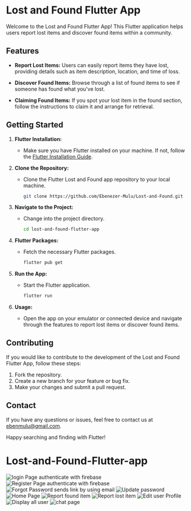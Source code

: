 # Lost and Found Flutter App

Welcome to the Lost and Found Flutter App! This Flutter application helps users report lost items and discover found items within a community.

## Features

- **Report Lost Items:** Users can easily report items they have lost, providing details such as item description, location, and time of loss.

- **Discover Found Items:** Browse through a list of found items to see if someone has found what you've lost.

- **Claiming Found Items:** If you spot your lost item in the found section, follow the instructions to claim it and arrange for retrieval.

## Getting Started

1. **Flutter Installation:**
   - Make sure you have Flutter installed on your machine. If not, follow the [Flutter Installation Guide](https://flutter.dev/docs/get-started/install).

2. **Clone the Repository:**
   - Clone the Flutter Lost and Found app repository to your local machine.
     ```bash
     git clone https://github.com/Ebenezer-Mulu/Lost-and-Found.git
     ```

3. **Navigate to the Project:**
   - Change into the project directory.
     ```bash
     cd lost-and-found-flutter-app
     ```

4. **Flutter Packages:**
   - Fetch the necessary Flutter packages.
     ```bash
     flutter pub get
     ```

5. **Run the App:**
   - Start the Flutter application.
     ```bash
     flutter run
     ```

6. **Usage:**
   - Open the app on your emulator or connected device and navigate through the features to report lost items or discover found items.

## Contributing

If you would like to contribute to the development of the Lost and Found Flutter App, follow these steps:

1. Fork the repository.
2. Create a new branch for your feature or bug fix.
3. Make your changes and submit a pull request.



## Contact

If you have any questions or issues, feel free to contact us at [ebenmulu@gmail.com](mailto:ebenmulu@gmail.com).

Happy searching and finding with Flutter!


# Lost-and-Found-Flutter-app
![login Page authenticate with firebase ](assets/login_page.png)
![Register Page authenticate with firebase ](assets/register_page.png)
![Forgot Password sends link by using email ](assets/Password_reset.png)
![Update password ](assets/change_password.png)
![Home Page ](assets/home_page.png)
![Report found item  ](assets/found_form.png)
![Report lost item ](assets/lost_form.png)
![Edit user Profile ](assets/user_details.png)
![Display all user ](assets/user_list.png)
![chat page](assets/chat_page.png)
